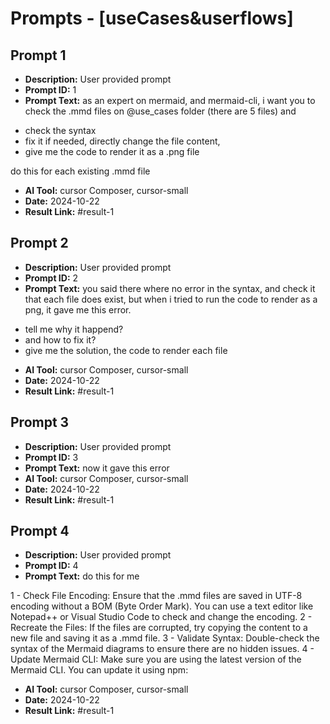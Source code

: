 # Prompts - [useCases&userflows]

## Prompt 1
* **Description:** User provided prompt
* **Prompt ID:** 1
* **Prompt Text:** as  an expert on mermaid, and mermaid-cli, i want you to check the .mmd files on @use_cases folder (there are 5 files) and

- check the syntax
- fix it if needed, directly change the file content,
- give me the code to render it as a .png file

do this for each existing .mmd file
* **AI Tool:** cursor Composer, cursor-small
* **Date:** 2024-10-22
* **Result Link:** #result-1

## Prompt 2
* **Description:** User provided prompt
* **Prompt ID:** 2
* **Prompt Text:** you said there where no error in the syntax, and check it that each file does exist, but when i tried to run the code to render as a png, it gave me this error.

- tell me why it happend?
- and how to fix it?
- give me the solution, the code to render each file
* **AI Tool:** cursor Composer, cursor-small
* **Date:** 2024-10-22
* **Result Link:** #result-1

## Prompt 3
* **Description:** User provided prompt
* **Prompt ID:** 3
* **Prompt Text:** now it gave this error
* **AI Tool:** cursor Composer, cursor-small
* **Date:** 2024-10-22
* **Result Link:** #result-1

## Prompt 4
* **Description:** User provided prompt
* **Prompt ID:** 4
* **Prompt Text:** do this for me

1 - Check File Encoding: Ensure that the .mmd files are saved in UTF-8 encoding without a BOM (Byte Order Mark). You can use a text editor like Notepad++ or Visual Studio Code to check and change the encoding.
2 - Recreate the Files: If the files are corrupted, try copying the content to a new file and saving it as a .mmd file.
3 - Validate Syntax: Double-check the syntax of the Mermaid diagrams to ensure there are no hidden issues.
4 - Update Mermaid CLI: Make sure you are using the latest version of the Mermaid CLI. You can update it using npm:
* **AI Tool:** cursor Composer, cursor-small
* **Date:** 2024-10-22
* **Result Link:** #result-1

